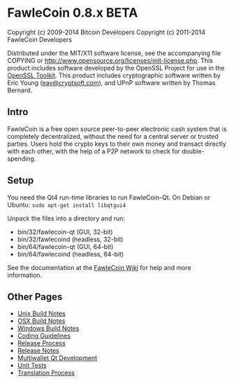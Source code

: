FawleCoin 0.8.x BETA
====================

Copyright (c) 2009-2014 Bitcoin Developers
Copyright (c) 2011-2014 FawleCoin Developers

Distributed under the MIT/X11 software license, see the accompanying
file COPYING or http://www.opensource.org/licenses/mit-license.php.
This product includes software developed by the OpenSSL Project for use in the [OpenSSL Toolkit](http://www.openssl.org/). This product includes
cryptographic software written by Eric Young ([eay@cryptsoft.com](mailto:eay@cryptsoft.com)), and UPnP software written by Thomas Bernard.


Intro
---------------------
FawleCoin is a free open source peer-to-peer electronic cash system that is
completely decentralized, without the need for a central server or trusted
parties.  Users hold the crypto keys to their own money and transact directly
with each other, with the help of a P2P network to check for double-spending.


Setup
---------------------
You need the Qt4 run-time libraries to run FawleCoin-Qt. On Debian or Ubuntu:
	`sudo apt-get install libqtgui4`

Unpack the files into a directory and run:

- bin/32/fawlecoin-qt (GUI, 32-bit)
- bin/32/fawlecoind (headless, 32-bit)
- bin/64/fawlecoin-qt (GUI, 64-bit)
- bin/64/fawlecoind (headless, 64-bit)

See the documentation at the [FawleCoin Wiki](http://fawlecoin.info)
for help and more information.


Other Pages
---------------------
- [Unix Build Notes](build-unix.md)
- [OSX Build Notes](build-osx.md)
- [Windows Build Notes](build-msw.md)
- [Coding Guidelines](coding.md)
- [Release Process](release-process.md)
- [Release Notes](release-notes.md)
- [Multiwallet Qt Development](multiwallet-qt.md)
- [Unit Tests](unit-tests.md)
- [Translation Process](translation_process.md)
